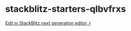 # stackblitz-starters-qlbvfrxs

[Edit in StackBlitz next generation editor ⚡️](https://stackblitz.com/~/github.com/Abilashs003/stackblitz-starters-qlbvfrxs)